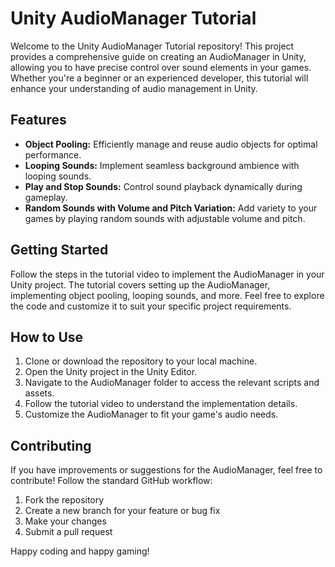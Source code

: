 # Unity AudioManager Tutorial

Welcome to the Unity AudioManager Tutorial repository! This project provides a comprehensive guide on creating an AudioManager in Unity, allowing you to have precise control over sound elements in your games. Whether you're a beginner or an experienced developer, this tutorial will enhance your understanding of audio management in Unity.

## Features

- **Object Pooling:** Efficiently manage and reuse audio objects for optimal performance.
- **Looping Sounds:** Implement seamless background ambience with looping sounds.
- **Play and Stop Sounds:** Control sound playback dynamically during gameplay.
- **Random Sounds with Volume and Pitch Variation:** Add variety to your games by playing random sounds with adjustable volume and pitch.

## Getting Started

Follow the steps in the tutorial video to implement the AudioManager in your Unity project. The tutorial covers setting up the AudioManager, implementing object pooling, looping sounds, and more. Feel free to explore the code and customize it to suit your specific project requirements.

## How to Use

1. Clone or download the repository to your local machine.
2. Open the Unity project in the Unity Editor.
3. Navigate to the AudioManager folder to access the relevant scripts and assets.
4. Follow the tutorial video to understand the implementation details.
5. Customize the AudioManager to fit your game's audio needs.

## Contributing

If you have improvements or suggestions for the AudioManager, feel free to contribute! Follow the standard GitHub workflow:

1. Fork the repository
2. Create a new branch for your feature or bug fix
3. Make your changes
4. Submit a pull request

Happy coding and happy gaming!
